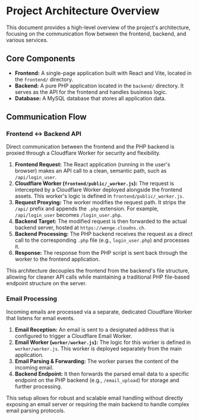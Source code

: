 # Project Architecture Overview

This document provides a high-level overview of the project's architecture, focusing on the communication flow between the frontend, backend, and various services.

## Core Components

-   **Frontend:** A single-page application built with React and Vite, located in the `frontend/` directory.
-   **Backend:** A pure PHP application located in the `backend/` directory. It serves as the API for the frontend and handles business logic.
-   **Database:** A MySQL database that stores all application data.

## Communication Flow

### Frontend <-> Backend API

Direct communication between the frontend and the PHP backend is proxied through a Cloudflare Worker for security and flexibility.

1.  **Frontend Request:** The React application (running in the user's browser) makes an API call to a clean, semantic path, such as `/api/login_user`.
2.  **Cloudflare Worker (`frontend/public/_worker.js`):** The request is intercepted by a Cloudflare Worker deployed alongside the frontend assets. This worker's logic is defined in `frontend/public/_worker.js`.
3.  **Request Proxying:** The worker modifies the request path. It strips the `/api/` prefix and appends the `.php` extension. For example, `/api/login_user` becomes `/login_user.php`.
4.  **Backend Target:** The modified request is then forwarded to the actual backend server, hosted at `https://wenge.cloudns.ch`.
5.  **Backend Processing:** The PHP backend receives the request as a direct call to the corresponding `.php` file (e.g., `login_user.php`) and processes it.
6.  **Response:** The response from the PHP script is sent back through the worker to the frontend application.

This architecture decouples the frontend from the backend's file structure, allowing for cleaner API calls while maintaining a traditional PHP file-based endpoint structure on the server.

### Email Processing

Incoming emails are processed via a separate, dedicated Cloudflare Worker that listens for email events.

1.  **Email Reception:** An email is sent to a designated address that is configured to trigger a Cloudflare Email Worker.
2.  **Email Worker (`worker/worker.js`):** The logic for this worker is defined in `worker/worker.js`. This worker is deployed separately from the main application.
3.  **Email Parsing & Forwarding:** The worker parses the content of the incoming email.
4.  **Backend Endpoint:** It then forwards the parsed email data to a specific endpoint on the PHP backend (e.g., `/email_upload`) for storage and further processing.

This setup allows for robust and scalable email handling without directly exposing an email server or requiring the main backend to handle complex email parsing protocols.